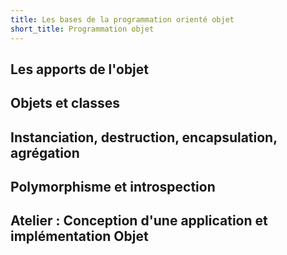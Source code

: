 ```yaml
---
title: Les bases de la programmation orienté objet
short_title: Programmation objet
---
```


## Les apports de l'objet
## Objets et classes
## Instanciation, destruction, encapsulation, agrégation
## Polymorphisme et introspection
## Atelier : Conception d'une application et implémentation Objet
